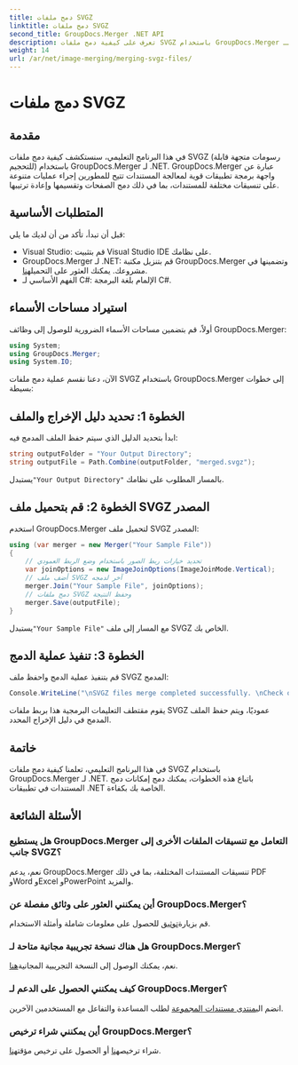 ```yaml
---
title: دمج ملفات SVGZ
linktitle: دمج ملفات SVGZ
second_title: GroupDocs.Merger .NET API
description: تعرف على كيفية دمج ملفات SVGZ باستخدام GroupDocs.Merger لـ .NET من خلال هذا البرنامج التعليمي خطوة بخطوة. تعزيز مهارات التعامل مع المستندات الخاصة بك.
weight: 14
url: /ar/net/image-merging/merging-svgz-files/
---
```


# دمج ملفات SVGZ

## مقدمة
في هذا البرنامج التعليمي، سنستكشف كيفية دمج ملفات SVGZ (رسومات متجهة قابلة للتحجيم) باستخدام GroupDocs.Merger لـ .NET. GroupDocs.Merger عبارة عن واجهة برمجة تطبيقات قوية لمعالجة المستندات تتيح للمطورين إجراء عمليات متنوعة على تنسيقات مختلفة للمستندات، بما في ذلك دمج الصفحات وتقسيمها وإعادة ترتيبها.
## المتطلبات الأساسية
قبل أن تبدأ، تأكد من أن لديك ما يلي:
- Visual Studio: قم بتثبيت Visual Studio IDE على نظامك.
-  GroupDocs.Merger لـ .NET: قم بتنزيل مكتبة GroupDocs.Merger وتضمينها في مشروعك. يمكنك العثور على التحميل[هنا](https://releases.groupdocs.com/merger/net/).
- الفهم الأساسي لـ C#: الإلمام بلغة البرمجة C#.

## استيراد مساحات الأسماء
أولاً، قم بتضمين مساحات الأسماء الضرورية للوصول إلى وظائف GroupDocs.Merger:
```csharp
using System; 
using GroupDocs.Merger;
using System.IO;
```

الآن، دعنا نقسم عملية دمج ملفات SVGZ باستخدام GroupDocs.Merger إلى خطوات بسيطة:
## الخطوة 1: تحديد دليل الإخراج والملف
ابدأ بتحديد الدليل الذي سيتم حفظ الملف المدمج فيه:
```csharp
string outputFolder = "Your Output Directory";
string outputFile = Path.Combine(outputFolder, "merged.svgz");
```
 يستبدل`"Your Output Directory"` بالمسار المطلوب على نظامك.
## الخطوة 2: قم بتحميل ملف SVGZ المصدر
استخدم GroupDocs.Merger لتحميل ملف SVGZ المصدر:
```csharp
using (var merger = new Merger("Your Sample File"))
{
    // تحديد خيارات ربط الصور باستخدام وضع الربط العمودي
    var joinOptions = new ImageJoinOptions(ImageJoinMode.Vertical);
    // أضف ملف SVGZ آخر لدمجه
    merger.Join("Your Sample File", joinOptions);
    // دمج ملفات SVGZ وحفظ النتيجة
    merger.Save(outputFile);
}
```
 يستبدل`"Your Sample File"` مع المسار إلى ملف SVGZ الخاص بك.
## الخطوة 3: تنفيذ عملية الدمج
قم بتنفيذ عملية الدمج واحفظ ملف SVGZ المدمج:
```csharp
Console.WriteLine("\nSVGZ files merge completed successfully. \nCheck output in {0}", outputFolder);
```
يقوم مقتطف التعليمات البرمجية هذا بربط ملفات SVGZ عموديًا، ويتم حفظ الملف المدمج في دليل الإخراج المحدد.

## خاتمة
في هذا البرنامج التعليمي، تعلمنا كيفية دمج ملفات SVGZ باستخدام GroupDocs.Merger لـ .NET. باتباع هذه الخطوات، يمكنك دمج إمكانات دمج المستندات في تطبيقات .NET الخاصة بك بكفاءة.

## الأسئلة الشائعة
### هل يستطيع GroupDocs.Merger التعامل مع تنسيقات الملفات الأخرى إلى جانب SVGZ؟
نعم، يدعم GroupDocs.Merger تنسيقات المستندات المختلفة، بما في ذلك PDF وWord وExcel وPowerPoint والمزيد.
### أين يمكنني العثور على وثائق مفصلة عن GroupDocs.Merger؟
 قم بزيارة[توثيق](https://tutorials.groupdocs.com/merger/net/) للحصول على معلومات شاملة وأمثلة الاستخدام.
### هل هناك نسخة تجريبية مجانية متاحة لـ GroupDocs.Merger؟
 نعم، يمكنك الوصول إلى النسخة التجريبية المجانية[هنا](https://releases.groupdocs.com/).
### كيف يمكنني الحصول على الدعم لـ GroupDocs.Merger؟
 انضم الي[منتدى مستندات المجموعة](https://forum.groupdocs.com/c/merger/32) لطلب المساعدة والتفاعل مع المستخدمين الآخرين.
### أين يمكنني شراء ترخيص GroupDocs.Merger؟
 شراء ترخيص[هنا](https://purchase.groupdocs.com/buy) أو الحصول على ترخيص مؤقت[هنا](https://purchase.groupdocs.com/temporary-license/).